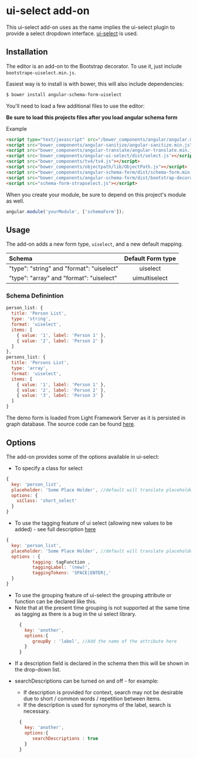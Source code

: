ui-select add-on
=================

This ui-select add-on uses as the name implies the ui-select plugin to provide a select dropdown interface. [ui-select](https://github.com/angular-ui/ui-select) is used.

Installation
------------
The editor is an add-on to the Bootstrap decorator. To use it, just include
`bootstrape-uiselect.min.js`.

Easiest way is to install is with bower, this will also include dependencies:
```bash
$ bower install angular-schema-form-uiselect
```

You'll need to load a few additional files to use the editor:

**Be sure to load this projects files after you load angular schema form**

Example

```HTML
<script type="text/javascript" src="/bower_components/angular/angular.min.js"></script>
<script src="bower_components/angular-sanitize/angular-sanitize.min.js"></script>
<script src="bower_components/angular-translate/angular-translate.min.js"></script>
<script src='bower_components/angular-ui-select/dist/select.js'></script>
<script src="bower_components/tv4/tv4.js"></script>
<script src="bower_components/objectpath/lib/ObjectPath.js"></script>
<script src="bower_components/angular-schema-form/dist/schema-form.min.js"></script>
<script src="bower_components/angular-schema-form/dist/bootstrap-decorator.min.js"></script>
<script src="schema-form-strapselect.js"></script>
```

When you create your module, be sure to depend on this project's module as well.

```javascript
angular.module('yourModule', ['schemaForm']);
```

Usage
-----
The add-on adds a new form type, `uiselect`, and a new default mapping.

| Schema             |   Default Form type  |
|:-------------------|:------------:|
| "type": "string" and "format": "uiselect"   |   uiselect   |
| "type": "array" and "format": "uiselect"   |   uimultiselect   |

### Schema Definintion
```javascript
person_list: {
  title: 'Person List',
  type: 'string',
  format: 'uiselect',
  items: [
    { value: '1', label: 'Person 1' },
    { value: '2', label: 'Person 2' }
  ]
},
persons_list: {
  title: 'Persons List',
  type: 'array',
  format: 'uiselect',
  items: [
    { value: '1', label: 'Person 1' },
    { value: '2', label: 'Person 2' },
    { value: '3', label: 'Person 3' }
  ]
}
```
The demo form is loaded from Light Framework Server as it is persisted in graph database. The source code can be found [here](https://github.com/networknt/light/blob/master/server/src/main/resources/form/com.networknt.light.demo.uiselect_d.json).

Options
-------
The add-on provides some of the options available in ui-select: 

* To specify a class for select
```javascript
{
  key: 'person_list',
  placeholder: 'Some Place Holder', //default will translate placeholder.select
  options: {
    uiClass: 'short_select'
  }
}
```
* To use the tagging feature of ui select (allowing new values to be added) - see full description [here](https://github.com/angular-ui/ui-select/wiki/ui-select)
```javascript
{
  key: 'person_list',
  placeholder: 'Some Place Holder', //default will translate placeholder.select
  options : {
          tagging: tagFunction ,
          taggingLabel: '(new)',
          taggingTokens: 'SPACE|ENTER|,'
  }
}
```

* To use the grouping feature of ui-select the grouping attribute or function can be declared like this. 
* Note that at the present time grouping is not supported at the same time as tagging as there is a bug in the ui select library.

```javascript
     {
       key: 'another',
       options:{
          groupBy : 'label', //Add the name of the attribute here
       }
     }
```

* If a description field is declared in the schema then this will be shown in the drop-down list. 

* searchDescriptions can be turned on and off - for example:
  - If description is provided for context, search may not be desirable due to short / common words / repetition between items.
  - If the description is used for synonyms of the label, search is necessary.

```javascript
     {
       key: 'another',
       options:{
          searchDescriptions : true
       }
     }
```